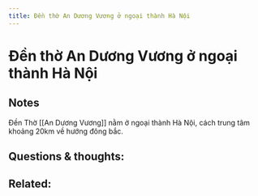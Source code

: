 ```yaml
---
title: Đền thờ An Dương Vương ở ngoại thành Hà Nội
---
```

# Đền thờ An Dương Vương ở ngoại thành Hà Nội

## Notes
Đền Thờ [[An Dương Vương]] nằm ở ngoại thành Hà Nội, cách trung tâm khoảng 20km về hướng đông bắc.

## Questions & thoughts:

## Related:
